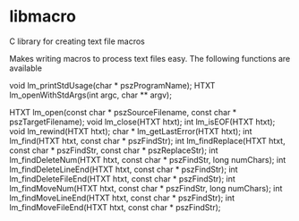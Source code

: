 # libmacro
C library for creating text file macros

Makes writing macros to process text files easy. The following functions are available

void lm_printStdUsage(char * pszProgramName);
HTXT lm_openWithStdArgs(int argc, char ** argv);

HTXT lm_open(const char * pszSourceFilename, const char * pszTargetFilename);
void lm_close(HTXT htxt);
int lm_isEOF(HTXT htxt);
void lm_rewind(HTXT htxt);
char * lm_getLastError(HTXT htxt);
int lm_find(HTXT htxt, const char * pszFindStr);
int lm_findReplace(HTXT htxt, const char * pszFindStr, const char * pszReplaceStr);
int lm_findDeleteNum(HTXT htxt, const char * pszFindStr, long numChars);
int lm_findDeleteLineEnd(HTXT htxt, const char * pszFindStr);
int lm_findDeleteFileEnd(HTXT htxt, const char * pszFindStr);
int lm_findMoveNum(HTXT htxt, const char * pszFindStr, long numChars);
int lm_findMoveLineEnd(HTXT htxt, const char * pszFindStr);
int lm_findMoveFileEnd(HTXT htxt, const char * pszFindStr);
